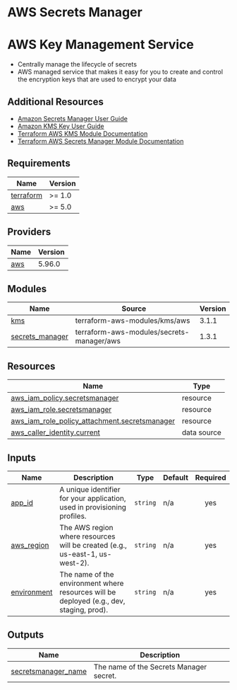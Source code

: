 # AWS Secrets Manager 
# AWS Key Management Service

* Centrally manage the lifecycle of secrets
* AWS managed service that makes it easy for you to create and control the encryption keys that are used to encrypt your data

## Additional Resources

- [Amazon Secrets Manager User Guide](https://docs.aws.amazon.com/secretsmanager/latest/userguide/intro.html)
- [Amazon KMS Key User Guide](https://docs.aws.amazon.com/kms/latest/developerguide/overview.html)
- [Terraform AWS KMS Module Documentation](https://registry.terraform.io/modules/terraform-aws-modules/kms/aws/latest)
- [Terraform AWS Secrets Manager Module Documentation](https://registry.terraform.io/modules/terraform-aws-modules/secrets-manager/aws/latest)

<!-- BEGIN_TF_DOCS -->
## Requirements

| Name | Version |
|------|---------|
| <a name="requirement_terraform"></a> [terraform](#requirement\_terraform) | >= 1.0 |
| <a name="requirement_aws"></a> [aws](#requirement\_aws) | >= 5.0 |

## Providers

| Name | Version |
|------|---------|
| <a name="provider_aws"></a> [aws](#provider\_aws) | 5.96.0 |

## Modules

| Name | Source | Version |
|------|--------|---------|
| <a name="module_kms"></a> [kms](#module\_kms) | terraform-aws-modules/kms/aws | 3.1.1 |
| <a name="module_secrets_manager"></a> [secrets\_manager](#module\_secrets\_manager) | terraform-aws-modules/secrets-manager/aws | 1.3.1 |

## Resources

| Name | Type |
|------|------|
| [aws_iam_policy.secretsmanager](https://registry.terraform.io/providers/hashicorp/aws/latest/docs/resources/iam_policy) | resource |
| [aws_iam_role.secretsmanager](https://registry.terraform.io/providers/hashicorp/aws/latest/docs/resources/iam_role) | resource |
| [aws_iam_role_policy_attachment.secretsmanager](https://registry.terraform.io/providers/hashicorp/aws/latest/docs/resources/iam_role_policy_attachment) | resource |
| [aws_caller_identity.current](https://registry.terraform.io/providers/hashicorp/aws/latest/docs/data-sources/caller_identity) | data source |

## Inputs

| Name | Description | Type | Default | Required |
|------|-------------|------|---------|:--------:|
| <a name="input_app_id"></a> [app\_id](#input\_app\_id) | A unique identifier for your application, used in provisioning profiles. | `string` | n/a | yes |
| <a name="input_aws_region"></a> [aws\_region](#input\_aws\_region) | The AWS region where resources will be created (e.g., us-east-1, us-west-2). | `string` | n/a | yes |
| <a name="input_environment"></a> [environment](#input\_environment) | The name of the environment where resources will be deployed (e.g., dev, staging, prod). | `string` | n/a | yes |

## Outputs

| Name | Description |
|------|-------------|
| <a name="output_secretsmanager_name"></a> [secretsmanager\_name](#output\_secretsmanager\_name) | The name of the Secrets Manager secret. |
<!-- END_TF_DOCS -->
